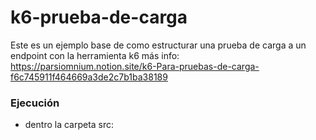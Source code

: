 # k6-prueba-de-carga
Este es un ejemplo base de como estructurar una prueba de carga a un endpoint con la herramienta k6
más info: https://parsiomnium.notion.site/k6-Para-pruebas-de-carga-f6c745911f464669a3de2c7b1ba38189

### Ejecución
- dentro la carpeta src:  <k6 run script.js>
